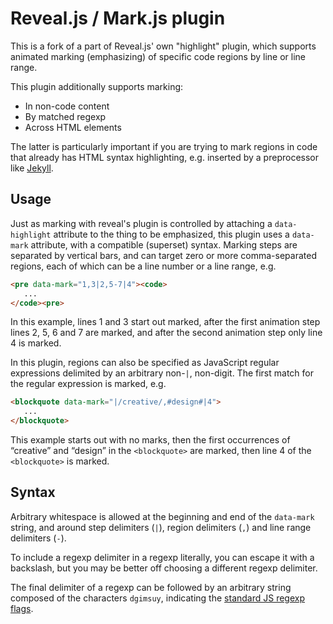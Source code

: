 # Reveal.js / Mark.js plugin

This is a fork of a part of Reveal.js' own "highlight" plugin, which supports
animated marking (emphasizing) of specific code regions by line or line range.

This plugin additionally supports marking:

- In non-code content
- By matched regexp
- Across HTML elements

The latter is particularly important if you are trying to mark regions in code
that already has HTML syntax highlighting, e.g. inserted by a preprocessor like
[Jekyll](https://jekyllrb.com).

## Usage

Just as marking with reveal's plugin is controlled by attaching a
`data-highlight` attribute to the thing to be emphasized, this plugin uses a
`data-mark` attribute, with a compatible (superset) syntax.  Marking steps are
separated by vertical bars, and can target zero or more comma-separated regions,
each of which can be a line number or a line range, e.g.

```html
<pre data-mark="1,3|2,5-7|4"><code>
   ...
</code><pre>
```

In this example, lines 1 and 3 start out marked, after the first animation step
lines 2, 5, 6 and 7 are marked, and after the second animation step only line 4
is marked.

In this plugin, regions can also be specified as JavaScript regular expressions
delimited by an arbitrary non-`|`, non-digit. The first match for the regular
expression is marked, e.g.

```html
<blockquote data-mark="|/creative/,#design#|4">
   ...
</blockquote>
```

This example starts out with no marks, then the first occurrences of “creative”
and “design” in the `<blockquote>` are marked, then line 4 of the `<blockquote>`
is marked.

## Syntax

Arbitrary whitespace is allowed at the beginning and end of the `data-mark`
string, and around step delimiters (`|`), region delimiters (`,`) and line range
delimiters (`-`).  

To include a regexp delimiter in a regexp literally, you can
escape it with a backslash, but you may be better off choosing a different
regexp delimiter.

The final delimiter of a regexp can be followed by an arbitrary string composed
of the characters `dgimsuy`, indicating the [standard JS regexp
flags](https://developer.mozilla.org/en-US/docs/Web/JavaScript/Guide/Regular_Expressions#advanced_searching_with_flags).
